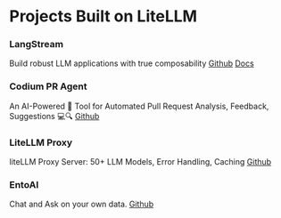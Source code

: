 # Projects Built on LiteLLM

### LangStream
Build robust LLM applications with true composability
[Github](https://github.com/rogeriochaves/langstream)
[Docs](https://rogeriochaves.github.io/langstream/)

### Codium PR Agent
An AI-Powered 🤖 Tool for Automated Pull Request Analysis, 
Feedback, Suggestions 💻🔍
[Github](https://github.com/Codium-ai/pr-agent)

### LiteLLM Proxy
liteLLM Proxy Server: 50+ LLM Models, Error Handling, Caching
[Github](https://github.com/BerriAI/litellm/tree/main/proxy-server)

### EntoAI
Chat and Ask on your own data.
[Github](https://github.com/akshata29/entaoai)



